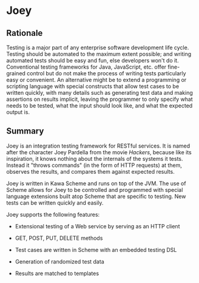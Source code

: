 Joey
====

Rationale
---------

Testing is a major part of any enterprise software development life
cycle. Testing should be automated to the maximum extent possible; and
writing automated tests should be easy and fun, else developers won't
do it. Conventional testing frameworks for Java, JavaScript,
etc. offer fine-grained control but do not make the process of writing
tests particularly easy or convenient. An alternative might be to
extend a programming or scripting language with special constructs
that allow test cases to be written quickly, with many details such as
generating test data and making assertions on results implicit,
leaving the programmer to only specify what needs to be tested, what
the input should look like, and what the expected output is.

Summary
-------

Joey is an integration testing framework for RESTful services. It is
named after the character Joey Pardella from the movie _Hackers_,
because like its inspiration, it knows nothing about the internals of
the systems it tests. Instead it "throws commands" (in the form of
HTTP requests) at them, observes the results, and compares them
against expected results.

Joey is written in Kawa Scheme and runs on top of the JVM. The use of
Scheme allows for Joey to be controlled and programmed with special
language extensions built atop Scheme that are specific to
testing. New tests can be written quickly and easily.

Joey supports the following features:

* Extensional testing of a Web service by serving as an HTTP client

* GET, POST, PUT, DELETE methods

* Test cases are written in Scheme with an embedded testing DSL

* Generation of randomized test data

* Results are matched to templates
